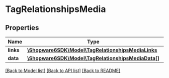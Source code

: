 # TagRelationshipsMedia

## Properties
Name | Type | Description | Notes
------------ | ------------- | ------------- | -------------
**links** | [**\Shopware6SDK\Model\TagRelationshipsMediaLinks**](TagRelationshipsMediaLinks.md) |  | [optional] 
**data** | [**\Shopware6SDK\Model\TagRelationshipsMediaData[]**](TagRelationshipsMediaData.md) |  | [optional] 

[[Back to Model list]](../../README.md#documentation-for-models) [[Back to API list]](../../README.md#documentation-for-api-endpoints) [[Back to README]](../../README.md)

